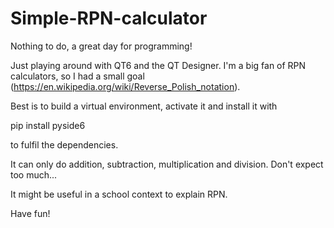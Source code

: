 # Simple-RPN-calculator
Nothing to do, a great day for programming!

Just playing around with QT6 and the QT Designer. I'm a big fan of RPN calculators, so I had a small goal (https://en.wikipedia.org/wiki/Reverse_Polish_notation).

Best is to build a virtual environment, activate it and install it with 

pip install pyside6

to fulfil the dependencies.

It can only do addition, subtraction, multiplication and division. Don't expect too much...

It might be useful in a school context to explain RPN.

Have fun!
